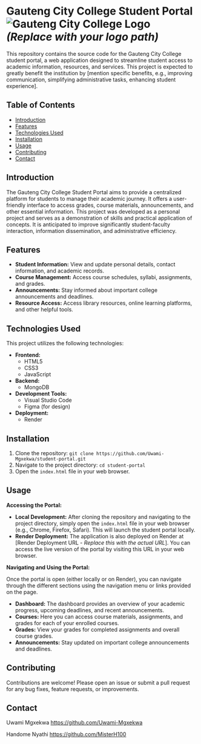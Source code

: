 # Gauteng City College Student Portal ![Gauteng City College Logo](assets/gcc_logo.svg)  *(Replace with your logo path)*

This repository contains the source code for the Gauteng City College student portal, a web application designed to streamline student access to academic information, resources, and services. This project is expected to greatly benefit the institution by [mention specific benefits, e.g., improving communication, simplifying administrative tasks, enhancing student experience].

## Table of Contents

- [Introduction](#introduction)
- [Features](#features)
- [Technologies Used](#technologies-used)
- [Installation](#installation)
- [Usage](#usage)
- [Contributing](#contributing)
- [Contact](#contact)

## Introduction

The Gauteng City College Student Portal aims to provide a centralized platform for students to manage their academic journey. It offers a user-friendly interface to access grades, course materials, announcements, and other essential information. This project was developed as a personal project and serves as a demonstration of skills and practical application of concepts. It is anticipated to improve significantly student-faculty interaction, information dissemination, and administrative efficiency.

## Features

*   **Student Information:** View and update personal details, contact information, and academic records.
*   **Course Management:** Access course schedules, syllabi, assignments, and grades.
*   **Announcements:** Stay informed about important college announcements and deadlines.
*   **Resource Access:** Access library resources, online learning platforms, and other helpful tools.

## Technologies Used

This project utilizes the following technologies:

*   **Frontend:**
    *   HTML5
    *   CSS3
    *   JavaScript
*   **Backend:**
    *   MongoDB
*   **Development Tools:**
    *   Visual Studio Code
    *   Figma (for design)
*   **Deployment:**
    *   Render

## Installation

1.  Clone the repository: `git clone https://github.com/Uwami-Mgxekwa/student-portal.git`
2.  Navigate to the project directory: `cd student-portal`
3.  Open the `index.html` file in your web browser.

## Usage

**Accessing the Portal:**

*   **Local Development:** After cloning the repository and navigating to the project directory, simply open the `index.html` file in your web browser (e.g., Chrome, Firefox, Safari). This will launch the student portal locally.
*   **Render Deployment:** The application is also deployed on Render at [Render Deployment URL - *Replace this with the actual URL*]. You can access the live version of the portal by visiting this URL in your web browser.

**Navigating and Using the Portal:**

Once the portal is open (either locally or on Render), you can navigate through the different sections using the navigation menu or links provided on the page.

*   **Dashboard:** The dashboard provides an overview of your academic progress, upcoming deadlines, and recent announcements.
*   **Courses:** Here you can access course materials, assignments, and grades for each of your enrolled courses.
*   **Grades:** View your grades for completed assignments and overall course grades.
*   **Announcements:** Stay updated on important college announcements and deadlines.

## Contributing

Contributions are welcome! Please open an issue or submit a pull request for any bug fixes, feature requests, or improvements.

## Contact

Uwami Mgxekwa
https://github.com/Uwami-Mgxekwa

Handome Nyathi
https://github.com/MisterH100
